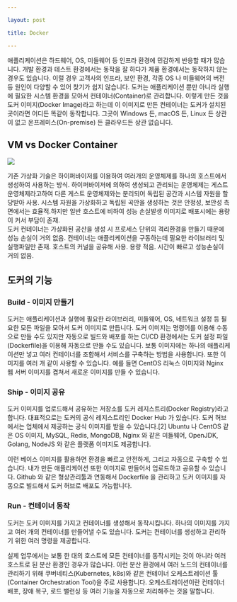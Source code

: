 ```yaml
---

layout: post

title: Docker

---
```

애플리케이션은 하드웨어, OS, 미들웨어 등 인프라 환경에 민감하게 반응할 때가 많습니다. 개발 환경과 테스트 환경에서는 동작을 잘 하다가 제품 환경에서는 동작하지 않는 경우도 있습니다. 
이럴 경우 고객사의 인프라, 보안 환경, 각종 OS 나 미들웨어의 버전 등 원인이 다양할 수 있어 찾기가 쉽지 않습니다.
도커는 애플리케이션 뿐만 아니라 실행에 필요한 시스템 환경을 모아서 컨테이너(Container)로 관리합니다. 이렇게 만든 것을 도커 이미지(Docker Image)라고 하는데 이 이미지로 만든 컨테이너는 도커가 설치된 곳이라면 어디든 똑같이 동작합니다. 
그곳이 Windows 든, macOS 든, Linux 든 상관이 없고 온프레미스(On-premise) 든 클라우드든 상관 없습니다.


## VM vs Docker Container

![](http://avilos.codes/wp-content/uploads/2018/04/Container-vs-VMs.jpg)

기존 가상화 기술은 하이퍼바이저를 이용하여 여러개의 운영체제를 하나의 호스트에서 생성하여 사용하는 방식.
하이퍼바이저에 의하여 생성되고 관리되는 운영체제는 게스트 운영체제라고하여 다른 게스트 운영체제와는 분리되어 독립된 공간과 시스템 자원을 할당받아 사용.
시스템 자원을 가상화하고 독립된 곡안을 생성하는 것은 안정성, 보안성 측면에서는 효율적.하지만 일반 호스트에 비하여 성능 손실발생
이미지로 배포시에는 용량이 커서 부담이 존재.\
도커 컨테이너는 가상화된 공산을 생성 시 프로세스 단위의 격리환경을 만들기 때문에 성능 손실이 거의 없음.
컨테이너는 애플리케이션을 구동하는데 필요한 라이브러리 및 실행파일만 존재. 호스트의 커널을 공유해 사용. 용량 적음.
시간이 빠르고 성능손실이 거의 없음.

## 도커의 기능

### Build - 이미지 만들기
도커는 애플리케이션과 실행에 필요한 라이브러리, 미들웨어, OS, 네트워크 설정 등 필요한 모든 파일을 모아서 도커 이미지로 만듭니다. 도커 이미지는 명령어를 이용해 수동으로 만들 수도 있지만 자동으로 빌드와 배포를 하는 CI/CD 환경에서는 도커 설정 파일(Dockerfile)을 이용해 자동으로 만들 수도 있습니다.
보통 이미지에는 하나의 애플리케이션만 넣고 여러 컨테이너를 조합해서 서비스를 구축하는 방법을 사용합니다. 또한 이미지를 여러 개 같이 사용할 수 있습니다. 예를 들면 CentOS 리눅스 이미지와 Nginx 웹 서버 이미지를 겹쳐서 새로운 이미지를 만들 수 있습니다.

### Ship - 이미지 공유
도커 이미지를 업로드해서 공유하는 저장소를 도커 레지스트리(Docker Registry)라고 합니다. 대표적으로는 도커의 공식 레지스트리인 Docker Hub 가 있습니다. 도커 허브에서는 업체에서 제공하는 공식 이미지를 받을 수 있습니다.[2] Ubuntu 나 CentOS 같은 OS 이미지, MySQL, Redis, MongoDB, Nginx 와 같은 미들웨어, OpenJDK, Golang, NodeJS 와 같은 플랫폼 이미지도 제공합니다.

이런 베이스 이미지를 활용하면 환경을 빠르고 안전하게, 그리고 자동으로 구축할 수 있습니다. 내가 만든 애플리케이션 또한 이미지로 만들어서 업로드하고 공유할 수 있습니다. Github 와 같은 형상관리툴과 연동해서 Dockerfile 을 관리하고 도커 이미지를 자동으로 빌드해서 도커 허브로 배포도 가능합니다.

### Run - 컨테이너 동작
도커는 도커 이미지를 가지고 컨테이너를 생성해서 동작시킵니다. 하나의 이미지를 가지고 여러 개의 컨테이너를 만들어낼 수도 있습니다. 도커는 컨테이너를 생성하고 관리하기 위한 여러 명령을 제공합니다.

실제 업무에서는 보통 한 대의 호스트에 모든 컨테이너를 동작시키는 것이 아니라 여러 호스트로 된 분산 환경인 경우가 많습니다. 이런 분산 환경에서 여러 노드의 컨테이너를 관리하기 위해 쿠버네티스(Kubernetes, k8s)와 같은 컨테이너 오케스트레이션 툴(Container Orchestration Tool)을 주로 사용합니다. 오케스트레이션이란 컨테이너 배포, 장애 복구, 로드 밸런싱 등 여러 기능을 자동으로 처리해주는 것을 말합니다.
